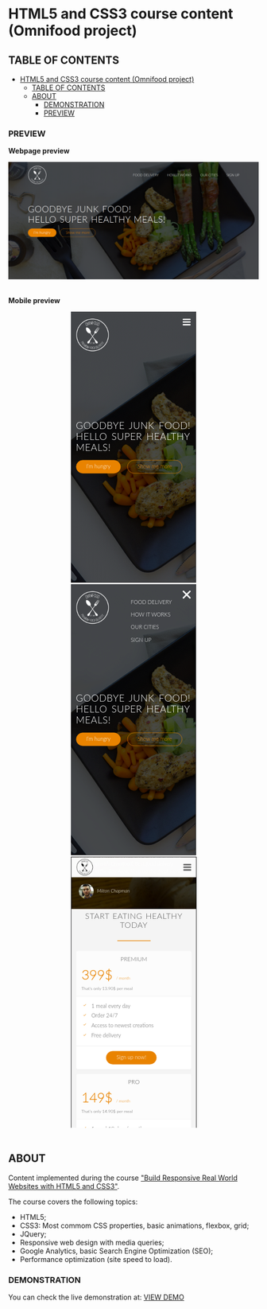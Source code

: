 # HTML5 and CSS3 course content (Omnifood project)

<!-- TABLE OF CONTENTS -->
## TABLE OF CONTENTS

- [HTML5 and CSS3 course content (Omnifood project)](#html5-and-css3-course-content-omnifood-project)
  - [TABLE OF CONTENTS](#table-of-contents)
  - [ABOUT](#about)
    - [DEMONSTRATION](#demonstration)
    - [PREVIEW](#preview)
    
### PREVIEW

**Webpage preview**

<div align="center">
<img src="omnifood-desktop.png" alt="omnifood navigation">
</div>

<br/>

**Mobile preview**

<div align="center">
<img src="omnifood-mobile.png" alt="omnifood reponsive">
<img src="omnifood-mobile2.png" alt="omnifood reponsive">
<img src="omnifood-mobile3.png" alt="omnifood reponsive">
</div>

<br/>

<!-- ABOUT THE PROJECT -->
## ABOUT

Content implemented during the course ["Build Responsive Real World Websites with HTML5 and CSS3"](https://www.udemy.com/course/design-and-develop-a-killer-website-with-html5-and-css3).

The course covers the following topics:

- HTML5;
- CSS3: Most commom CSS properties, basic animations, flexbox, grid;
- JQuery;
- Responsive web design with media queries;
- Google Analytics, basic Search Engine Optimization (SEO);
- Performance optimization (site speed to load).



### DEMONSTRATION

You can check the live demonstration at: <a href="https://tukno.github.io/omnifood/" target="_blank" >VIEW DEMO</a>



